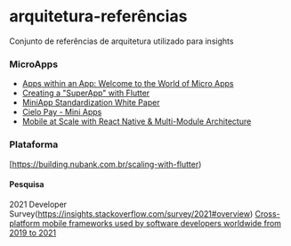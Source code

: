 ﻿# arquitetura-referências
Conjunto de referências de arquitetura utilizado para insights

### MicroApps
- [Apps within an App: Welcome to the World of Micro Apps](https://www.robosoftin.com/blog/world-of-micro-apps)
- [Creating a "SuperApp" with Flutter](https://tonytruong.net/creating-a-superapp-with-flutter)
- [MiniApp Standardization White Paper](https://www.w3.org/TR/mini-app-white-paper/#introduction)
- [Cielo Pay - Mini Apps](https://desenvolvedores.cielo.com.br/api-portal/sites/default/files/Cielo_Pay_-_Mini_Apps_V7.pdf)
- [Mobile at Scale with React Native & Multi-Module Architecture](https://www.droidcon.com/media-detail?video=352688424)

### Plataforma 
[https://building.nubank.com.br/scaling-with-flutter)

#### Pesquisa
2021 Developer Survey(https://insights.stackoverflow.com/survey/2021#overview)
[Cross-platform mobile frameworks used by software developers worldwide from 2019 to 2021](https://www.statista.com/statistics/869224/worldwide-software-developer-working-hours)